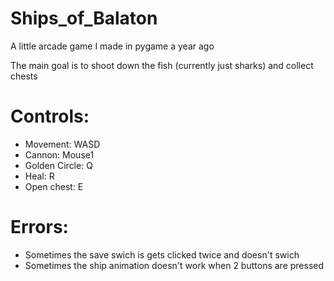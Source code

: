 # Ships_of_Balaton
 
A little arcade game I made in pygame a year ago

The main goal is to shoot down the fish (currently just sharks) and collect chests
# Controls:
+ Movement: WASD
+ Cannon: Mouse1
+ Golden Circle: Q
+ Heal: R
+ Open chest: E

# Errors:
+ Sometimes the save swich is gets clicked twice and doesn't swich
+ Sometimes the ship animation doesn't work when 2 buttons are pressed